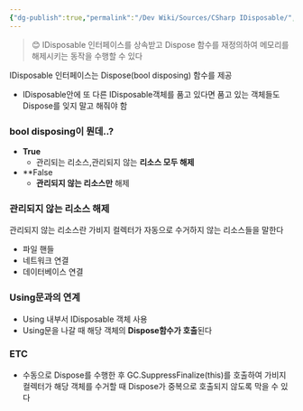 ```yaml
---
{"dg-publish":true,"permalink":"/Dev Wiki/Sources/CSharp IDisposable/","noteIcon":"","created":"2024-10-13T23:54:47.000+09:00","updated":"2025-07-19T22:58:36.946+09:00"}
---
```


> 😊 IDisposable 인터페이스를 상속받고 Dispose 함수를 재정의하여 메모리를 해제시키는 동작을 수행할 수 있다

IDisposable 인터페이스는 Dispose(bool disposing) 함수를 제공
* IDisposable안에 또 다른 IDisposable객체를 품고 있다면 품고 있는 객체들도 Dispose를 잊지 말고 해줘야 함
### bool disposing이 뭔데..?
* **True**
	* 관리되는 리소스,관리되지 않는  **리소스 모두 해제**
* **False 
	* **관리되지 않는 리소스만** 해제
### **관리되지 않는 리소스** 해제

관리되지 않는 리소스란 가비지 컬렉터가 자동으로 수거하지 않는 리소스들을 말한다
* 파일 핸들
* 네트워크 연결
* 데이터베이스 연결
### Using문과의 연계
* Using 내부서 IDisposable 객체 사용
* Using문을 나갈 때 해당 객체의 **Dispose함수가 호출**된다

### ETC
* 수동으로 Dispose를 수행한 후 GC.SuppressFinalize(this)를 호출하여 가비지 컬렉터가 해당 객체를 수거할 때 Dispose가 중복으로 호출되지 않도록 막을 수 있다
